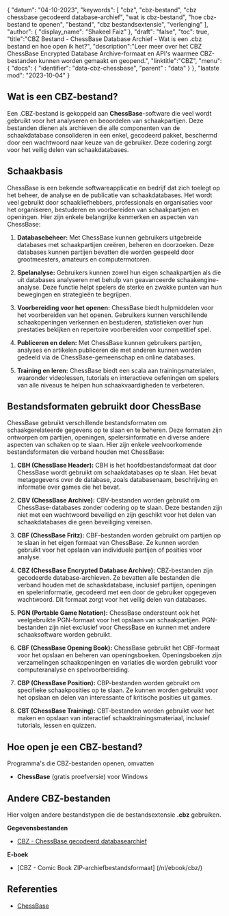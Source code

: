 {
"datum": "04-10-2023",
  "keywords": [
"cbz",
"cbz-bestand",
"cbz chessbase gecodeerd database-archief",
"wat is cbz-bestand",
"hoe cbz-bestand te openen",
"bestand",
"cbz bestandsextensie",
"verlenging"
],
  "author": {
"display_name": "Shakeel Faiz"
},
"draft": "false",
"toc": true,
"title":"CBZ Bestand - ChessBase Database Archief - Wat is een .cbz bestand en hoe open ik het?",
  "description":"Leer meer over het CBZ ChessBase Encrypted Database Archive-formaat en API's waarmee CBZ-bestanden kunnen worden gemaakt en geopend.",
"linktitle":"CBZ",
  "menu": {
    "docs": {
      "identifier": "data-cbz-chessbase",
"parent" : "data"
}
},
"laatste mod": "2023-10-04"
}

## Wat is een CBZ-bestand?

Een .CBZ-bestand is gekoppeld aan **ChessBase**-software die veel wordt gebruikt voor het analyseren en beoordelen van schaakpartijen. Deze bestanden dienen als archieven die alle componenten van de schaakdatabase consolideren in een enkel, gecodeerd pakket, beschermd door een wachtwoord naar keuze van de gebruiker. Deze codering zorgt voor het veilig delen van schaakdatabases.

## Schaakbasis

ChessBase is een bekende softwareapplicatie en bedrijf dat zich toelegt op het beheer, de analyse en de publicatie van schaakdatabases. Het wordt veel gebruikt door schaakliefhebbers, professionals en organisaties voor het organiseren, bestuderen en voorbereiden van schaakpartijen en openingen. Hier zijn enkele belangrijke kenmerken en aspecten van ChessBase:

1. **Databasebeheer:** Met ChessBase kunnen gebruikers uitgebreide databases met schaakpartijen creëren, beheren en doorzoeken. Deze databases kunnen partijen bevatten die worden gespeeld door grootmeesters, amateurs en computermotoren.
    












2. **Spelanalyse:** Gebruikers kunnen zowel hun eigen schaakpartijen als die uit databases analyseren met behulp van geavanceerde schaakengine-analyse. Deze functie helpt spelers de sterke en zwakke punten van hun bewegingen en strategieën te begrijpen.
    












3. **Voorbereiding voor het openen:** ChessBase biedt hulpmiddelen voor het voorbereiden van het openen. Gebruikers kunnen verschillende schaakopeningen verkennen en bestuderen, statistieken over hun prestaties bekijken en repertoire voorbereiden voor competitief spel.
    












4. **Publiceren en delen:** Met ChessBase kunnen gebruikers partijen, analyses en artikelen publiceren die met anderen kunnen worden gedeeld via de ChessBase-gemeenschap en online databases.
    












5. **Training en leren:** ChessBase biedt een scala aan trainingsmaterialen, waaronder videolessen, tutorials en interactieve oefeningen om spelers van alle niveaus te helpen hun schaakvaardigheden te verbeteren.

## Bestandsformaten gebruikt door ChessBase

ChessBase gebruikt verschillende bestandsformaten om schaakgerelateerde gegevens op te slaan en te beheren. Deze formaten zijn ontworpen om partijen, openingen, spelersinformatie en diverse andere aspecten van schaken op te slaan. Hier zijn enkele veelvoorkomende bestandsformaten die verband houden met ChessBase:

1. **CBH (ChessBase Header):** CBH is het hoofdbestandsformaat dat door ChessBase wordt gebruikt om schaakdatabases op te slaan. Het bevat metagegevens over de database, zoals databasenaam, beschrijving en informatie over games die het bevat.
    












2. **CBV (ChessBase Archive):** CBV-bestanden worden gebruikt om ChessBase-databases zonder codering op te slaan. Deze bestanden zijn niet met een wachtwoord beveiligd en zijn geschikt voor het delen van schaakdatabases die geen beveiliging vereisen.
    












3. **CBF (ChessBase Fritz):** CBF-bestanden worden gebruikt om partijen op te slaan in het eigen formaat van ChessBase. Ze kunnen worden gebruikt voor het opslaan van individuele partijen of posities voor analyse.
    












4. **CBZ (ChessBase Encrypted Database Archive):** CBZ-bestanden zijn gecodeerde database-archieven. Ze bevatten alle bestanden die verband houden met de schaakdatabase, inclusief partijen, openingen en spelerinformatie, gecodeerd met een door de gebruiker opgegeven wachtwoord. Dit formaat zorgt voor het veilig delen van databases.
    












5. **PGN (Portable Game Notation):** ChessBase ondersteunt ook het veelgebruikte PGN-formaat voor het opslaan van schaakpartijen. PGN-bestanden zijn niet exclusief voor ChessBase en kunnen met andere schaaksoftware worden gebruikt.
    












6. **CBF (ChessBase Opening Book):** ChessBase gebruikt het CBF-formaat voor het opslaan en beheren van openingsboeken. Openingsboeken zijn verzamelingen schaakopeningen en variaties die worden gebruikt voor computeranalyse en spelvoorbereiding.
    












7. **CBP (ChessBase Position):** CBP-bestanden worden gebruikt om specifieke schaakposities op te slaan. Ze kunnen worden gebruikt voor het opslaan en delen van interessante of kritische posities uit games.
    












8. **CBT (ChessBase Training):** CBT-bestanden worden gebruikt voor het maken en opslaan van interactief schaaktrainingsmateriaal, inclusief tutorials, lessen en quizzen.
    












## Hoe open je een CBZ-bestand?

Programma's die CBZ-bestanden openen, omvatten

- **ChessBase** (gratis proefversie) voor Windows

## Andere CBZ-bestanden

Hier volgen andere bestandstypen die de bestandsextensie **.cbz** gebruiken.

**Gegevensbestanden**
- [CBZ - ChessBase gecodeerd databasearchief](/nl/data/cbz-chessbase/)

**E-boek**
- [CBZ - Comic Book ZIP-archiefbestandsformaat] (/nl/ebook/cbz/)

## Referenties
* [ChessBase](https://en.wikipedia.org/wiki/ChessBase)

